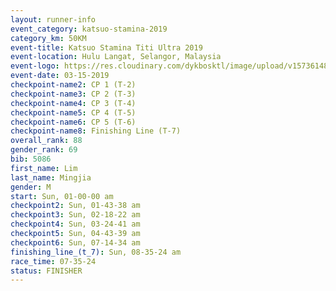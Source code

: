 ```yaml
---
layout: runner-info 
event_category: katsuo-stamina-2019 
category_km: 50KM 
event-title: Katsuo Stamina Titi Ultra 2019 
event-location: Hulu Langat, Selangor, Malaysia 
event-logo: https://res.cloudinary.com/dykbosktl/image/upload/v1573614825/Logo/Logo_p7ft6n.png
event-date: 03-15-2019 
checkpoint-name2: CP 1 (T-2) 
checkpoint-name3: CP 2 (T-3) 
checkpoint-name4: CP 3 (T-4) 
checkpoint-name5: CP 4 (T-5) 
checkpoint-name6: CP 5 (T-6) 
checkpoint-name8: Finishing Line (T-7) 
overall_rank: 88
gender_rank: 69
bib: 5086
first_name: Lim
last_name: Mingjia
gender: M
start: Sun, 01-00-00 am
checkpoint2: Sun, 01-43-38 am
checkpoint3: Sun, 02-18-22 am
checkpoint4: Sun, 03-24-41 am
checkpoint5: Sun, 04-43-39 am
checkpoint6: Sun, 07-14-34 am
finishing_line_(t_7): Sun, 08-35-24 am
race_time: 07-35-24
status: FINISHER
---
```

